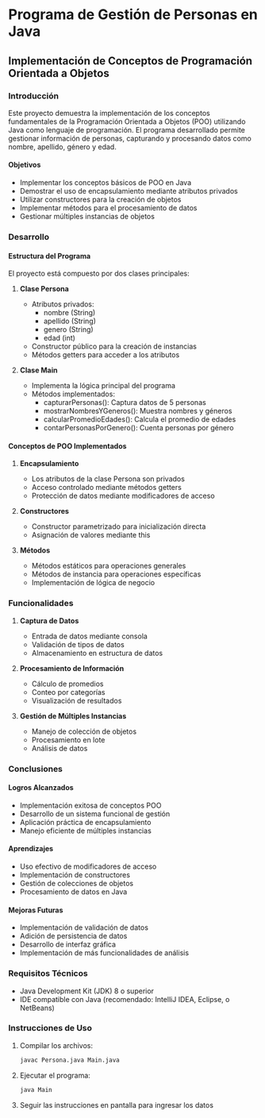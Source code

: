 # Programa de Gestión de Personas en Java
## Implementación de Conceptos de Programación Orientada a Objetos

### Introducción
Este proyecto demuestra la implementación de los conceptos fundamentales de la Programación Orientada a Objetos (POO) utilizando Java como lenguaje de programación. El programa desarrollado permite gestionar información de personas, capturando y procesando datos como nombre, apellido, género y edad.

#### Objetivos
- Implementar los conceptos básicos de POO en Java
- Demostrar el uso de encapsulamiento mediante atributos privados
- Utilizar constructores para la creación de objetos
- Implementar métodos para el procesamiento de datos
- Gestionar múltiples instancias de objetos

### Desarrollo

#### Estructura del Programa
El proyecto está compuesto por dos clases principales:

1. **Clase Persona**
   - Atributos privados:
     - nombre (String)
     - apellido (String)
     - genero (String)
     - edad (int)
   - Constructor público para la creación de instancias
   - Métodos getters para acceder a los atributos

2. **Clase Main**
   - Implementa la lógica principal del programa
   - Métodos implementados:
     - capturarPersonas(): Captura datos de 5 personas
     - mostrarNombresYGeneros(): Muestra nombres y géneros
     - calcularPromedioEdades(): Calcula el promedio de edades
     - contarPersonasPorGenero(): Cuenta personas por género

#### Conceptos de POO Implementados

1. **Encapsulamiento**
   - Los atributos de la clase Persona son privados
   - Acceso controlado mediante métodos getters
   - Protección de datos mediante modificadores de acceso

2. **Constructores**
   - Constructor parametrizado para inicialización directa
   - Asignación de valores mediante this

3. **Métodos**
   - Métodos estáticos para operaciones generales
   - Métodos de instancia para operaciones específicas
   - Implementación de lógica de negocio

### Funcionalidades

1. **Captura de Datos**
   - Entrada de datos mediante consola
   - Validación de tipos de datos
   - Almacenamiento en estructura de datos

2. **Procesamiento de Información**
   - Cálculo de promedios
   - Conteo por categorías
   - Visualización de resultados

3. **Gestión de Múltiples Instancias**
   - Manejo de colección de objetos
   - Procesamiento en lote
   - Análisis de datos

### Conclusiones

#### Logros Alcanzados
- Implementación exitosa de conceptos POO
- Desarrollo de un sistema funcional de gestión
- Aplicación práctica de encapsulamiento
- Manejo eficiente de múltiples instancias

#### Aprendizajes
- Uso efectivo de modificadores de acceso
- Implementación de constructores
- Gestión de colecciones de objetos
- Procesamiento de datos en Java

#### Mejoras Futuras
- Implementación de validación de datos
- Adición de persistencia de datos
- Desarrollo de interfaz gráfica
- Implementación de más funcionalidades de análisis

### Requisitos Técnicos
- Java Development Kit (JDK) 8 o superior
- IDE compatible con Java (recomendado: IntelliJ IDEA, Eclipse, o NetBeans)

### Instrucciones de Uso
1. Compilar los archivos:
   ```bash
   javac Persona.java Main.java
   ```
2. Ejecutar el programa:
   ```bash
   java Main
   ```
3. Seguir las instrucciones en pantalla para ingresar los datos 